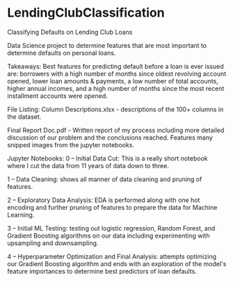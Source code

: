 # LendingClubClassification
 Classifying Defaults on Lending Club Loans

Data Science project to determine features that are most important to determine defaults on personal loans.

Takeaways: Best features for predicting default before a loan is ever issued are: borrowers with a high number of months since oldest revolving account opened, lower loan amounts & payments, a low number of total accounts, higher annual incomes, and a high number of months since the most recent installment accounts were opened.

File Listing:
Column Descriptions.xlsx - descriptions of the 100+ columns in the dataset.

Final Report Doc.pdf - Written report of my process including more detailed discussion of our problem and the conclusions reached. Features many snipped images from the jupyter notebooks.

Jupyter Notebooks:
0 – Initial Data Cut: This is a really short notebook where I cut the data from 11 years of data down to
three.

1 – Data Cleaning: shows all manner of data cleaning and pruning of features.

2 – Exploratory Data Analysis: EDA is performed along with one hot encoding and further pruning of features to prepare the data for Machine Learning.

3 – Initial ML Testing: testing out logistic regression, Random Forest, and Gradient Boosting algorithms on our data including experimenting with upsampling and downsampling.

4 – Hyperparameter Optimization and Final Analysis: attempts optimizing our Gradient Boosting algorithm and ends with an exploration of the model's feature importances to determine best predictors of loan defaults.
